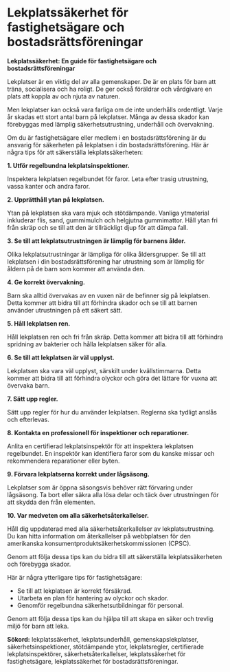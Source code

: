 # Lekplatssäkerhet för fastighetsägare och bostadsrättsföreningar

**Lekplatssäkerhet: En guide för fastighetsägare och bostadsrättsföreningar**

Lekplatser är en viktig del av alla gemenskaper. De är en plats för barn att träna, socialisera och ha roligt. De ger också föräldrar och vårdgivare en plats att koppla av och njuta av naturen.

Men lekplatser kan också vara farliga om de inte underhålls ordentligt. Varje år skadas ett stort antal barn på lekplatser. Många av dessa skador kan förebyggas med lämplig säkerhetsutrustning, underhåll och övervakning.

Om du är fastighetsägare eller medlem i en bostadsrättsförening är du ansvarig för säkerheten på lekplatsen i din bostadsrättsförening. Här är några tips för att säkerställa lekplatssäkerheten:

**1. Utför regelbundna lekplatsinspektioner.**

Inspektera lekplatsen regelbundet för faror. Leta efter trasig utrustning, vassa kanter och andra faror.

**2. Upprätthåll ytan på lekplatsen.**

Ytan på lekplatsen ska vara mjuk och stötdämpande. Vanliga ytmaterial inkluderar flis, sand, gummimulch och helgjutna gummimattor. Håll ytan fri från skräp och se till att den är tillräckligt djup för att dämpa fall.

**3. Se till att lekplatsutrustningen är lämplig för barnens ålder.**

Olika lekplatsutrustningar är lämpliga för olika åldersgrupper. Se till att lekplatsen i din bostadsrättsförening har utrustning som är lämplig för åldern på de barn som kommer att använda den.

**4. Ge korrekt övervakning.**

Barn ska alltid övervakas av en vuxen när de befinner sig på lekplatsen. Detta kommer att bidra till att förhindra skador och se till att barnen använder utrustningen på ett säkert sätt.

**5. Håll lekplatsen ren.**

Håll lekplatsen ren och fri från skräp. Detta kommer att bidra till att förhindra spridning av bakterier och hålla lekplatsen säker för alla.

**6. Se till att lekplatsen är väl upplyst.**

Lekplatsen ska vara väl upplyst, särskilt under kvällstimmarna. Detta kommer att bidra till att förhindra olyckor och göra det lättare för vuxna att övervaka barn.

**7. Sätt upp regler.**

Sätt upp regler för hur du använder lekplatsen. Reglerna ska tydligt anslås och efterlevas.

**8. Kontakta en professionell för inspektioner och reparationer.**

Anlita en certifierad lekplatsinspektör för att inspektera lekplatsen regelbundet. En inspektör kan identifiera faror som du kanske missar och rekommendera reparationer eller byten.

**9. Förvara lekplatserna korrekt under lågsäsong.**

Lekplatser som är öppna säsongsvis behöver rätt förvaring under lågsäsong. Ta bort eller säkra alla lösa delar och täck över utrustningen för att skydda den från elementen.

**10. Var medveten om alla säkerhetsåterkallelser.**

Håll dig uppdaterad med alla säkerhetsåterkallelser av lekplatsutrustning. Du kan hitta information om återkallelser på webbplatsen för den amerikanska konsumentproduktsäkerhetskommissionen (CPSC).

Genom att följa dessa tips kan du bidra till att säkerställa lekplatssäkerheten och förebygga skador.

Här är några ytterligare tips för fastighetsägare:

* Se till att lekplatsen är korrekt försäkrad.
* Utarbeta en plan för hantering av olyckor och skador.
* Genomför regelbundna säkerhetsutbildningar för personal.

Genom att följa dessa tips kan du hjälpa till att skapa en säker och trevlig miljö för barn att leka.

**Sökord:** lekplatssäkerhet, lekplatsunderhåll, gemenskapslekplatser, säkerhetsinspektioner, stötdämpande ytor, lekplatsregler, certifierade lekplatsinspektörer, säkerhetsåterkallelser, lekplatssäkerhet för fastighetsägare, lekplatssäkerhet för bostadsrättsföreningar.

